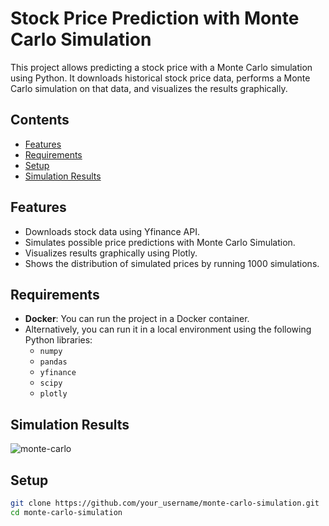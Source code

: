 # Stock Price Prediction with Monte Carlo Simulation

This project allows predicting a stock price with a Monte Carlo simulation using Python. It downloads historical stock price data, performs a Monte Carlo simulation on that data, and visualizes the results graphically.

## Contents

- [Features](#features)
- [Requirements](#requirements)
- [Setup](#setup)
- [Simulation Results](#simulation-results)


## Features

- Downloads stock data using Yfinance API.
- Simulates possible price predictions with Monte Carlo Simulation.
- Visualizes results graphically using Plotly.
- Shows the distribution of simulated prices by running 1000 simulations.

## Requirements

- **Docker**: You can run the project in a Docker container.
- Alternatively, you can run it in a local environment using the following Python libraries:
  - `numpy`
  - `pandas`
  - `yfinance`
  - `scipy`
  - `plotly`

## Simulation Results
![monte-carlo](https://user-images.githubusercontent.com/111612847/228836535-11324c4b-049d-42eb-bf4d-6c7f24125c6e.png)

## Setup


```bash
git clone https://github.com/your_username/monte-carlo-simulation.git
cd monte-carlo-simulation



